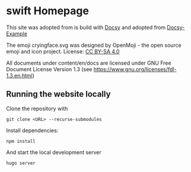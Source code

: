 # swift Homepage

This site was adopted from is build with [Docsy](https://github.com/google/docsy) and adopted from  [Docsy-Example](https://github.com/google/docsy-example)

The emoji cryingface.svg was designed by OpenMoji - the open source emoji and icon project. License: [CC BY-SA 4.0](https://creativecommons.org/licenses/by-sa/4.0/#)

All documents under content/en/docs are licensed under GNU Free Document License Version 1.3 (see https://www.gnu.org/licenses/fdl-1.3.en.html)

## Running the website locally

Clone the repository with 

```
git clone <URL> --recurse-submodules
```

Install dependencies:
``` 
npm install
```

And start the local development server
```
hugo server
```
